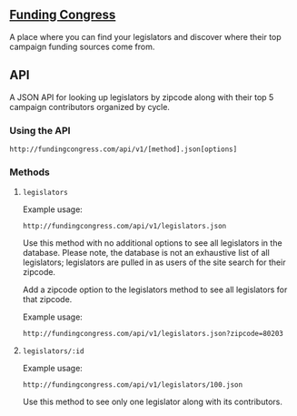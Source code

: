 ## [Funding Congress](http://fundingcongress.com)

A place where you can find your legislators and discover where their top campaign
funding sources come from.

## API
A JSON API for looking up legislators by zipcode along with their top 5 campaign contributors organized by cycle.

### Using the API

`http://fundingcongress.com/api/v1/[method].json[options]`

### Methods

1. `legislators`

    Example usage:

    `http://fundingcongress.com/api/v1/legislators.json`

    Use this method with no additional options to see all legislators in the database.
    Please note, the database is not an exhaustive list of all legislators; legislators are pulled in as users of the site search for their zipcode.

    Add a zipcode option to the legislators method to see all legislators for that zipcode.

    Example usage:

    `http://fundingcongress.com/api/v1/legislators.json?zipcode=80203`

2. `legislators/:id`

    Example usage:

    `http://fundingcongress.com/api/v1/legislators/100.json`

    Use this method to see only one legislator along with its contributors.
